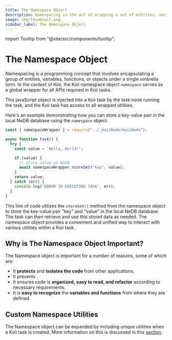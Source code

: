 ```yaml
---
title: The Namespace Object
description: Namespacing is the act of wrapping a set of entities, variables, functions, and objects under a single umbrella term.
image: img/thumbnail.png
sidebar_label: The Namespace Object
---
```


import Tooltip from "@site/src/components/tooltip";

# The Namespace Object

Namespacing is a programming concept that involves encapsulating a group of entities, variables, functions, or objects under a single umbrella term. In the context of Koii, the Koii namespace object `namespace` serves as a global wrapper for all APIs required in Koii tasks.

This javaScript object is injected into a Koii task by the task node running the task, and the Koii task has access to all wrapped utilities.

Here's an example demonstrating how you can store a key-value pair in the local NeDB database using the `namespace` object:

```javascript
const { namespaceWrapper } = require("../_koiiNode/koiiNode");

async function task() {
  try {
    const value = "Hello, World!";

    if (value) {
      // store value on NeDB
      await namespaceWrapper.storeSet("key", value);
    }
    return value;
  } catch (err) {
    console.log("ERROR IN EXECUTING TASK", err);
  }
}
```

This line of code utilizes the `storeSet()` method from the namespace object to store the key-value pair "key" and "value" in the local NeDB database. The task can then retrieve and use this stored data as needed. The namespace object provides a convenient and unified way to interact with various utilities within a Koii task.

## Why is The Namespace Object Important?&#x20;

The Namespace object is important for a number of reasons, some of which are:

- It **protects** and **isolates the code** from other applications.
- It prevents <Tooltip text="memory leakage"/>.
- It ensures code is **organized,** **easy to read, and refactor** according to necessary requirements.
- It is **easy to recognize** the **variables and functions** from where they are defined.

## Custom Namespace Utilities

The Namespace object can be expanded by including unique utilities when a Koii task is created. More information on this is discussed in this [section](./customizing-the-namespace).
